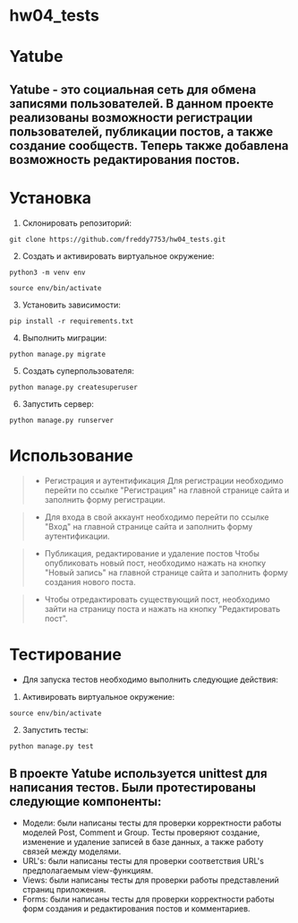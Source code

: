 # hw04_tests

# Yatube
## Yatube - это социальная сеть для обмена записями пользователей. В данном проекте реализованы возможности регистрации пользователей, публикации постов, а также создание сообществ. Теперь также добавлена возможность редактирования постов.

# Установка
1. Склонировать репозиторий:

``` git clone https://github.com/freddy7753/hw04_tests.git ```

2. Создать и активировать виртуальное окружение:

``` python3 -m venv env ```

``` source env/bin/activate ```

3. Установить зависимости:

``` pip install -r requirements.txt ```

4. Выполнить миграции:

``` python manage.py migrate ```

5. Создать суперпользователя:

``` python manage.py createsuperuser ```

6. Запустить сервер:

``` python manage.py runserver ```

# Использование
>- Регистрация и аутентификация
Для регистрации необходимо перейти по ссылке "Регистрация" на главной странице сайта и заполнить форму регистрации.

>- Для входа в свой аккаунт необходимо перейти по ссылке "Вход" на главной странице сайта и заполнить форму аутентификации.

>- Публикация, редактирование и удаление постов
Чтобы опубликовать новый пост, необходимо нажать на кнопку "Новый запись" на главной странице сайта и заполнить форму создания нового поста.

>- Чтобы отредактировать существующий пост, необходимо зайти на страницу поста и нажать на кнопку "Редактировать пост".

# Тестирование

- Для запуска тестов необходимо выполнить следующие действия:

1. Активировать виртуальное окружение:

``` source env/bin/activate ```

2. Запустить тесты:

``` python manage.py test ```

## В проекте Yatube используется unittest для написания тестов. Были протестированы следующие компоненты:

- Модели: были написаны тесты для проверки корректности работы моделей Post, Comment и Group. Тесты проверяют создание, изменение и удаление записей в базе данных, а также работу связей между моделями.
- URL's: были написаны тесты для проверки соответствия URL's предполагаемым view-функциям.
- Views: были написаны тесты для проверки работы представлений страниц приложения.
- Forms: были написаны тесты для проверки корректности работы форм создания и редактирования постов и комментариев.


